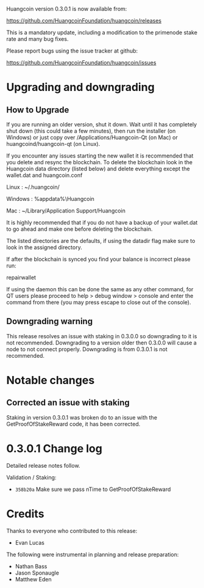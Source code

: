 Huangcoin version 0.3.0.1 is now available from:

  https://github.com/HuangcoinFoundation/huangcoin/releases

This is a mandatory update, including a modification to the primenode stake
rate and many bug fixes.

Please report bugs using the issue tracker at github:

  https://github.com/HuangcoinFoundation/huangcoin/issues

Upgrading and downgrading
=========================

How to Upgrade
--------------

If you are running an older version, shut it down. Wait until it has completely
shut down (this could take a few minutes), then run the installer (on Windows)
or just copy over /Applications/Huangcoin-Qt (on Mac) or huangcoind/huangcoin-qt (on Linux).

If you encounter any issues starting the new wallet it is recommended that you delete and resync the blockchain. To delete the blockchain look in the
Huangcoin data directory (listed below) and delete everything except the wallet.dat and huangcoin.conf

Linux : ~/.huangcoin/

Windows : %appdata%\Huangcoin

Mac : ~/Library/Application Support/Huangcoin

It is highly recommended that if you do not have a backup of your wallet.dat
to go ahead and make one before deleting the blockchain.

The listed directories are the defaults, if using the datadir flag make sure to
look in the assigned directory.

If after the blockchain is synced you find your balance is incorrect please run:

repairwallet

If using the daemon this can be done the same as any other command, for QT users
please proceed to help > debug window > console and enter the command from there
(you may press escape to close out of the console).

Downgrading warning
---------------------

This release resolves an issue with staking in 0.3.0.0 so downgrading to it is
not recommended. Downgrading to a version older then 0.3.0.0 will cause a node
to not connect properly. Downgrading is from 0.3.0.1 is not recommended.

Notable changes
===============

Corrected an issue with staking
---------------------

Staking in version 0.3.0.1 was broken do to an issue with the GetProofOfStakeReward code, it has been corrected.

0.3.0.1 Change log
===================

Detailed release notes follow.

Validation / Staking:
- `358b20a` Make sure we pass nTime to GetProofOfStakeReward

Credits
=======

Thanks to everyone who contributed to this release:

- Evan Lucas

The following were instrumental in planning and release preparation:

- Nathan Bass
- Jason Sponaugle
- Matthew Eden
